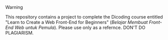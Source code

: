 > [!WARNING]
> This repository contains a project to complete the Dicoding course entitled "Learn to Create a Web Front-End for Beginners" (_Belajar Membuat Front-End Web untuk Pemula_). Please use only as a refernce. DON'T DO PLAGIARISM.
